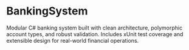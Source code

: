 # BankingSystem
Modular C# banking system built with clean architecture, polymorphic account types, and robust validation. Includes xUnit test coverage and extensible design for real-world financial operations.
